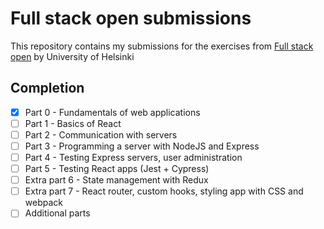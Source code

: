# Full stack open submissions
This repository contains my submissions for the exercises from [Full stack open](https://fullstackopen.com/en/) by University of Helsinki

## Completion

 - [x] Part 0 - Fundamentals of web applications
 - [ ] Part 1 - Basics of React
 - [ ] Part 2 - Communication with servers
 - [ ] Part 3 - Programming a server with NodeJS and Express
 - [ ] Part 4 - Testing Express servers, user administration
 - [ ] Part 5 - Testing React apps (Jest + Cypress)
 - [ ] Extra part 6 - State management with Redux
 - [ ] Extra part 7 - React router, custom hooks, styling app with CSS and webpack
 - [ ] Additional parts
